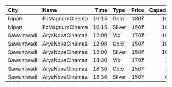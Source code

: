 | City       | Name            |  Time | Type   | Price | Capacity | Booked |
| :--------- | :-------------- | ----: | :----- | ----: | -------: | -----: |
| Nipani     | FcMagnumCinema  | 10:15 | Gold   |  180₹ |      100 |      0 |
| Nipani     | FcMagnumCinema  | 10:15 | Silver |  150₹ |      100 |      0 |
| Sawantwadi | AryaNovaCinemaz | 12:00 | Vip    |  170₹ |      100 |      0 |
| Sawantwadi | AryaNovaCinemaz | 12:00 | Gold   |  150₹ |      100 |      0 |
| Sawantwadi | AryaNovaCinemaz | 12:00 | Silver |  150₹ |      100 |      0 |
| Sawantwadi | AryaNovaCinemaz | 18:30 | Vip    |  170₹ |       11 |      8 |
| Sawantwadi | AryaNovaCinemaz | 18:30 | Gold   |  150₹ |       72 |     36 |
| Sawantwadi | AryaNovaCinemaz | 18:30 | Silver |  150₹ |       60 |     30 |